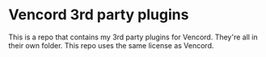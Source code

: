 # Vencord 3rd party plugins

This is a repo that contains my 3rd party plugins for Vencord. They're all in their own folder.
This repo uses the same license as Vencord.